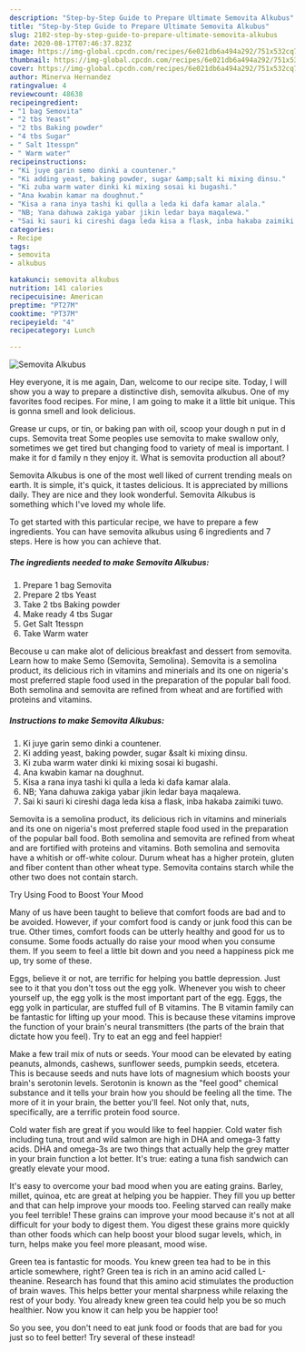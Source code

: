 ```yaml
---
description: "Step-by-Step Guide to Prepare Ultimate Semovita Alkubus"
title: "Step-by-Step Guide to Prepare Ultimate Semovita Alkubus"
slug: 2102-step-by-step-guide-to-prepare-ultimate-semovita-alkubus
date: 2020-08-17T07:46:37.823Z
image: https://img-global.cpcdn.com/recipes/6e021db6a494a292/751x532cq70/semovita-alkubus-recipe-main-photo.jpg
thumbnail: https://img-global.cpcdn.com/recipes/6e021db6a494a292/751x532cq70/semovita-alkubus-recipe-main-photo.jpg
cover: https://img-global.cpcdn.com/recipes/6e021db6a494a292/751x532cq70/semovita-alkubus-recipe-main-photo.jpg
author: Minerva Hernandez
ratingvalue: 4
reviewcount: 48638
recipeingredient:
- "1 bag Semovita"
- "2 tbs Yeast"
- "2 tbs Baking powder"
- "4 tbs Sugar"
- " Salt 1tesspn"
- " Warm water"
recipeinstructions:
- "Ki juye garin semo dinki a countener."
- "Ki adding yeast, baking powder, sugar &amp;salt ki mixing dinsu."
- "Ki zuba warm water dinki ki mixing sosai ki bugashi."
- "Ana kwabin kamar na doughnut."
- "Kisa a rana inya tashi ki qulla a leda ki dafa kamar alala."
- "NB; Yana dahuwa zakiga yabar jikin ledar baya maqalewa."
- "Sai ki sauri ki cireshi daga leda kisa a flask, inba hakaba zaimiki tuwo."
categories:
- Recipe
tags:
- semovita
- alkubus

katakunci: semovita alkubus 
nutrition: 141 calories
recipecuisine: American
preptime: "PT27M"
cooktime: "PT37M"
recipeyield: "4"
recipecategory: Lunch

---
```



![Semovita Alkubus](https://img-global.cpcdn.com/recipes/6e021db6a494a292/751x532cq70/semovita-alkubus-recipe-main-photo.jpg)

Hey everyone, it is me again, Dan, welcome to our recipe site. Today, I will show you a way to prepare a distinctive dish, semovita alkubus. One of my favorites food recipes. For mine, I am going to make it a little bit unique. This is gonna smell and look delicious.

Grease ur cups, or tin, or baking pan with oil, scoop your dough n put in d cups. Semovita treat Some peoples use semovita to make swallow only, sometimes we get tired but changing food to variety of meal is important. I make it for d family n they enjoy it. What is semovita production all about?

Semovita Alkubus is one of the most well liked of current trending meals on earth. It is simple, it's quick, it tastes delicious. It is appreciated by millions daily. They are nice and they look wonderful. Semovita Alkubus is something which I've loved my whole life.


To get started with this particular recipe, we have to prepare a few ingredients. You can have semovita alkubus using 6 ingredients and 7 steps. Here is how you can achieve that.

<!--inarticleads1-->

##### The ingredients needed to make Semovita Alkubus:

1. Prepare 1 bag Semovita
1. Prepare 2 tbs Yeast
1. Take 2 tbs Baking powder
1. Make ready 4 tbs Sugar
1. Get  Salt 1tesspn
1. Take  Warm water


Becouse u can make alot of delicious breakfast and dessert from semovita. Learn how to make Semo (Semovita, Semolina). Semovita is a semolina product, its delicious rich in vitamins and minerials and its one on nigeria&#39;s most preferred staple food used in the preparation of the popular ball food. Both semolina and semovita are refined from wheat and are fortified with proteins and vitamins. 

<!--inarticleads2-->

##### Instructions to make Semovita Alkubus:

1. Ki juye garin semo dinki a countener.
1. Ki adding yeast, baking powder, sugar &amp;salt ki mixing dinsu.
1. Ki zuba warm water dinki ki mixing sosai ki bugashi.
1. Ana kwabin kamar na doughnut.
1. Kisa a rana inya tashi ki qulla a leda ki dafa kamar alala.
1. NB; Yana dahuwa zakiga yabar jikin ledar baya maqalewa.
1. Sai ki sauri ki cireshi daga leda kisa a flask, inba hakaba zaimiki tuwo.


Semovita is a semolina product, its delicious rich in vitamins and minerials and its one on nigeria&#39;s most preferred staple food used in the preparation of the popular ball food. Both semolina and semovita are refined from wheat and are fortified with proteins and vitamins. Both semolina and semovita have a whitish or off-white colour. Durum wheat has a higher protein, gluten and fiber content than other wheat type. Semovita contains starch while the other two does not contain starch. 

Try Using Food to Boost Your Mood


Many of us have been taught to believe that comfort foods are bad and to be avoided. However, if your comfort food is candy or junk food this can be true. Other times, comfort foods can be utterly healthy and good for us to consume. Some foods actually do raise your mood when you consume them. If you seem to feel a little bit down and you need a happiness pick me up, try some of these.

Eggs, believe it or not, are terrific for helping you battle depression. Just see to it that you don't toss out the egg yolk. Whenever you wish to cheer yourself up, the egg yolk is the most important part of the egg. Eggs, the egg yolk in particular, are stuffed full of B vitamins. The B vitamin family can be fantastic for lifting up your mood. This is because these vitamins improve the function of your brain's neural transmitters (the parts of the brain that dictate how you feel). Try to eat an egg and feel happier!

Make a few trail mix of nuts or seeds. Your mood can be elevated by eating peanuts, almonds, cashews, sunflower seeds, pumpkin seeds, etcetera. This is because seeds and nuts have lots of magnesium which boosts your brain's serotonin levels. Serotonin is known as the "feel good" chemical substance and it tells your brain how you should be feeling all the time. The more of it in your brain, the better you'll feel. Not only that, nuts, specifically, are a terrific protein food source.

Cold water fish are great if you would like to feel happier. Cold water fish including tuna, trout and wild salmon are high in DHA and omega-3 fatty acids. DHA and omega-3s are two things that actually help the grey matter in your brain function a lot better. It's true: eating a tuna fish sandwich can greatly elevate your mood. 

It's easy to overcome your bad mood when you are eating grains. Barley, millet, quinoa, etc are great at helping you be happier. They fill you up better and that can help improve your moods too. Feeling starved can really make you feel terrible! These grains can improve your mood because it's not at all difficult for your body to digest them. You digest these grains more quickly than other foods which can help boost your blood sugar levels, which, in turn, helps make you feel more pleasant, mood wise.

Green tea is fantastic for moods. You knew green tea had to be in this article somewhere, right? Green tea is rich in an amino acid called L-theanine. Research has found that this amino acid stimulates the production of brain waves. This helps better your mental sharpness while relaxing the rest of your body. You already knew green tea could help you be so much healthier. Now you know it can help you be happier too!

So you see, you don't need to eat junk food or foods that are bad for you just so to feel better! Try several of these instead!

